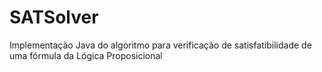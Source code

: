 # SATSolver
Implementação Java do algoritmo para verificação de satisfatibilidade de uma fórmula da Lógica Proposicional
